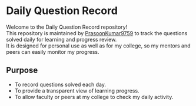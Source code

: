 # Daily Question Record

Welcome to the Daily Question Record repository!  
This repository is maintained by [PrasoonKumar9759](https://github.com/PrasoonKumar9759) to track the questions solved daily for learning and progress review.  
It is designed for personal use as well as for my college, so my mentors and peers can easily monitor my progress.

## Purpose

- To record questions solved each day.
- To provide a transparent view of learning progress.
- To allow faculty or peers at my college to check my daily activity.
